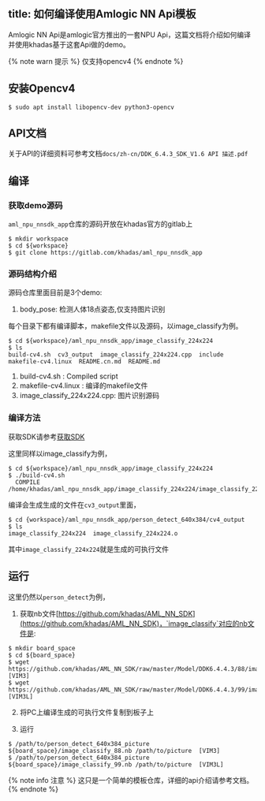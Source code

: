 title: 如何编译使用Amlogic NN Api模板
---

Amlogic NN Api是amlogic官方推出的一套NPU Api，这篇文档将介绍如何编译并使用khadas基于这套Api做的demo。

{% note warn 提示 %}
仅支持opencv4
{% endnote %}

## 安装Opencv4

```shell
$ sudo apt install libopencv-dev python3-opencv
```


## API文档

关于API的详细资料可参考文档`docs/zh-cn/DDK_6.4.3_SDK_V1.6 API 描述.pdf`

## 编译

### 获取demo源码

`aml_npu_nnsdk_app`仓库的源码开放在khadas官方的gitlab上

```shell
$ mkdir workspace
$ cd ${workspace}
$ git clone https://gitlab.com/khadas/aml_npu_nnsdk_app
```

### 源码结构介绍

源码仓库里面目前是3个demo:

1. body_pose:       检测人体18点姿态,仅支持图片识别

每个目录下都有编译脚本，makefile文件以及源码，以image_classify为例。

```shell
$ cd ${workspace}/aml_npu_nnsdk_app/image_classify_224x224
$ ls
build-cv4.sh  cv3_output  image_classify_224x224.cpp  include  makefile-cv4.linux  README.cn.md  README.md
```

1. build-cv4.sh : Compiled script
2. makefile-cv4.linux : 编译的makefile文件
3. image_classify_224x224.cpp: 图片识别源码

### 编译方法

获取SDK请参考[获取SDK](/linux/zh-cn/vim3/HowToUseNPUSDK#获取SDK)

这里同样以image_classify为例，

```shell
$ cd ${workspace}/aml_npu_nnsdk_app/image_classify_224x224
$ ./build-cv4.sh
  COMPILE /home/khadas/aml_npu_nnsdk_app/image_classify_224x224/image_classify_224x224.cpp
```

编译会生成生成的文件在`cv3_output`里面，
```shell
$ cd {workspace}/aml_npu_nnsdk_app/person_detect_640x384/cv4_output
$ ls
image_classify_224x224  image_classify_224x224.o
```

其中`image_classify_224x224`就是生成的可执行文件


## 运行


这里仍然以`person_detect`为例，

1. 获取nb文件[https://github.com/khadas/AML_NN_SDK](https://github.com/khadas/AML_NN_SDK)，`image_classify`对应的nb文件是:

```shell
$ mkdir board_space
$ cd ${board_space}
$ wget https://github.com/khadas/AML_NN_SDK/raw/master/Model/DDK6.4.4.3/88/image_classify_88.nb  [VIM3]
$ wget https://github.com/khadas/AML_NN_SDK/raw/master/Model/DDK6.4.4.3/99/image_classify_88.nb  [VIM3L]
```

2. 将PC上编译生成的可执行文件复制到板子上

3. 运行

```shell
$ /path/to/person_detect_640x384_picture ${board_space}/image_classify_88.nb /path/to/picture  [VIM3]
$ /path/to/person_detect_640x384_picture ${board_space}/image_classify_99.nb /path/to/picture  [VIM3L]

```
{% note info 注意 %}
这只是一个简单的模板仓库，详细的api介绍请参考文档。
{% endnote %}

